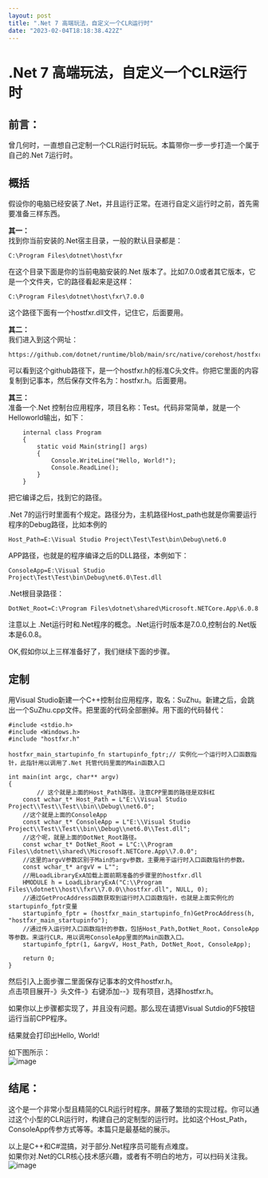 ```yaml
---
layout: post
title: ".Net 7 高端玩法，自定义一个CLR运行时"
date: "2023-02-04T18:18:38.422Z"
---
```

.Net 7 高端玩法，自定义一个CLR运行时
=======================

前言：
---

曾几何时，一直想自己定制一个CLR运行时玩玩。本篇带你一步一步打造一个属于自己的.Net 7运行时。

  
  

概括
--

假设你的电脑已经安装了.Net，并且运行正常。在进行自定义运行时之前，首先需要准备三样东西。

  

**其一：**  
找到你当前安装的.Net宿主目录，一般的默认目录都是：

    C:\Program Files\dotnet\host\fxr
    

在这个目录下面是你的当前电脑安装的.Net 版本了。比如7.0.0或者其它版本，它是一个文件夹，它的路径看起来是这样：

    C:\Program Files\dotnet\host\fxr\7.0.0
    

这个路径下面有一个hostfxr.dll文件，记住它，后面要用。

  

**其二：**  
我们进入到这个网址：

    https://github.com/dotnet/runtime/blob/main/src/native/corehost/hostfxr.h
    

可以看到这个github路径下，是一个hostfxr.h的标准C头文件。你把它里面的内容复制到记事本，然后保存文件名为：hostfxr.h。后面要用。

  

**其三：**  
准备一个.Net 控制台应用程序，项目名称：Test。代码非常简单，就是一个Helloworld输出，如下：

        internal class Program
        {
            static void Main(string[] args)
            {
                Console.WriteLine("Hello, World!");
                Console.ReadLine();
            }
        }
    

把它编译之后，找到它的路径。

.Net 7的运行时里面有个规定。路径分为，主机路径Host\_path也就是你需要运行程序的Debug路径，比如本例的

    Host_Path=E:\Visual Studio Project\Test\Test\bin\Debug\net6.0
    

APP路径，也就是的程序编译之后的DLL路径，本例如下：

    ConsoleApp=E:\Visual Studio Project\Test\Test\bin\Debug\net6.0\Test.dll
    

.Net根目录路径：

    DotNet_Root=C:\Program Files\dotnet\shared\Microsoft.NETCore.App\6.0.8
    

  

注意以上 .Net运行时和.Net程序的概念。.Net运行时版本是7.0.0,控制台的.Net版本是6.0.8。

OK,假如你以上三样准备好了，我们继续下面的步骤。

  
  

定制
--

用Visual Studio新建一个C++控制台应用程序，取名：SuZhu。新建之后，会跳出一个SuZhu.cpp文件。把里面的代码全部删掉。用下面的代码替代：

    #include <stdio.h>
    #include <Windows.h>
    #include "hostfxr.h"
    
    hostfxr_main_startupinfo_fn startupinfo_fptr;// 实例化一个运行时入口函数指针，此指针用以调用了.Net 托管代码里面的Main函数入口
    
    int main(int argc, char** argv)
    {
            // 这个就是上面的Host_Path路径。注意CPP里面的路径是双斜杠
    	const wchar_t* Host_Path = L"E:\\Visual Studio Project\\Test\\Test\\bin\\Debug\\net6.0";
    	//这个就是上面的ConsoleApp
    	const wchar_t* ConsoleApp = L"E:\\Visual Studio Project\\Test\\Test\\bin\\Debug\\net6.0\\Test.dll";
    	//这个呢，就是上面的DotNet_Root路径。
    	const wchar_t* DotNet_Root = L"C:\\Program Files\\dotnet\\shared\\Microsoft.NETCore.App\\7.0.0";
    	//这里的argvV参数区别于Main的argv参数，主要用于运行时入口函数指针的参数。
    	const wchar_t* argvV = L"";
    	//用LoadLibraryExA加载上面前期准备的步骤里的hostfxr.dll
    	HMODULE h = LoadLibraryExA("C:\\Program Files\\dotnet\\host\\fxr\\7.0.0\\hostfxr.dll", NULL, 0);
    	//通过GetProcAddress函数获取到运行时入口函数指针，也就是上面实例化的startupinfo_fptr变量
    	startupinfo_fptr = (hostfxr_main_startupinfo_fn)GetProcAddress(h, "hostfxr_main_startupinfo");
    	//通过传入运行时入口函数指针的参数，包括Host_Path,DotNet_Root，ConsoleApp等参数。来运行CLR，用以调用ConsoleApp里面的Main函数入口。
    	startupinfo_fptr(1, &argvV, Host_Path, DotNet_Root, ConsoleApp);
    
    	return 0;
    }
    

然后引入上面步骤二里面保存记事本的文件hostfxr.h。  
点击项目展开-》头文件-》右键添加--》现有项目，选择hostfxr.h。

  

如果你以上步骤都实现了，并且没有问题。那么现在请摁Visual Sutdio的F5按钮运行当前CPP程序。

结果就会打印出Hello, World!

如下图所示：  
![image](https://img2023.cnblogs.com/blog/490844/202302/490844-20230204123516344-135216879.png)

  
  

结尾：
---

这个是一个非常小型且精简的CLR运行时程序。屏蔽了繁琐的实现过程。你可以通过这个小型的CLR运行时，构建自己的定制型的运行时。比如这个Host\_Path，ConsoleApp传参方式等等。本篇只是最基础的展示。

以上是C++和C#混搞，对于部分.Net程序员可能有点难度。  
如果你对.Net的CLR核心技术感兴趣，或者有不明白的地方，可以扫码关注我。  
![image](https://img2023.cnblogs.com/blog/490844/202302/490844-20230204123722733-2136930922.png)